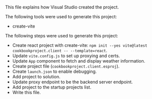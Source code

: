 This file explains how Visual Studio created the project.

The following tools were used to generate this project:
- create-vite

The following steps were used to generate this project:
- Create react project with create-vite: `npm init --yes vite@latest cookbookproject.client -- --template=react`.
- Update `vite.config.js` to set up proxying and certs.
- Update `App` component to fetch and display weather information.
- Create project file (`cookbookproject.client.esproj`).
- Create `launch.json` to enable debugging.
- Add project to solution.
- Update proxy endpoint to be the backend server endpoint.
- Add project to the startup projects list.
- Write this file.
